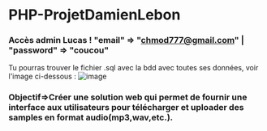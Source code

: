 # PHP-ProjetDamienLebon

### Accès admin Lucas ! "email" => "chmod777@gmail.com" | "password" => "coucou"
Tu pourras trouver le fichier .sql avec la bdd avec toutes ses données, voir l'image ci-dessous :
![image](https://github.com/DamienL97r/PHP-ProjetDamienLebon/assets/117284330/8f78093d-9c5e-4ce1-87ba-2516dfcffdeb)


### Objectif=>Créer une solution web qui permet de fournir une interface aux utilisateurs pour télécharger et uploader des samples en format audio(mp3,wav,etc.).
